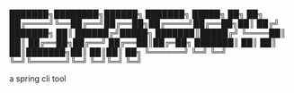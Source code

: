 ███████╗████████╗██████╗ ███████╗ █████╗ ██╗  ██╗
██╔════╝╚══██╔══╝██╔══██╗██╔════╝██╔══██╗██║ ██╔╝
███████╗   ██║   ██████╔╝█████╗  ███████║█████╔╝ 
╚════██║   ██║   ██╔══██╗██╔══╝  ██╔══██║██╔═██╗ 
███████║   ██║   ██║  ██║███████╗██║  ██║██║  ██╗
╚══════╝   ╚═╝   ╚═╝  ╚═╝╚══════╝╚═╝  ╚═╝╚═╝  ╚═╝
                                                 
a spring cli tool
